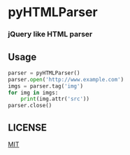 pyHTMLParser
=========

### jQuery like HTML parser

## Usage
```python
parser = pyHTMLParser()
parser.open('http://www.example.com')
imgs = parser.tag('img')
for img in imgs:
	print(img.attr('src'))
parser.close()
```

## LICENSE

[MIT](http://www.opensource.org/licenses/mit-license.php)